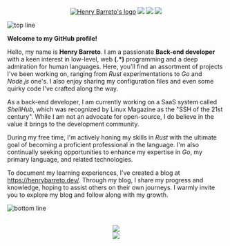 <div align="center">
  <a href="https://henrybarreto.dev/" target="_blank"><img src="https://user-images.githubusercontent.com/23109089/213782979-5a11a9cc-77ef-4334-8d9b-9f5c6587c44f.png" alt="Henry Barreto's logo" /></a>
  <a href="https://twitter.com/henrybarreto_"><img src="https://img.shields.io/badge/Twitter-1DA1F2?style=for-the-badge&logo=twitter&logoColor=white" /></a>
  <a href="https://www.linkedin.com/in/ruan-figueiredo/"><img src="https://img.shields.io/badge/LinkedIn-0077B5?style=for-the-badge&logo=linkedin&logoColor=white" /></a>
  <a href="https://medium.com/@henrybarreto"><img src="https://img.shields.io/badge/Medium-000000?style=for-the-badge&logo=medium&logoColor=white" /></a>
  <br />
</div>

![top line](https://user-images.githubusercontent.com/23109089/213783502-9cf034cf-872c-4238-94d4-a170033234c0.png)

**Welcome to my GitHub profile!**

Hello, my name is **Henry Barreto**. I am a passionate **Back-end developer** with a keen interest in low-level, web __(.*)__ programming and a deep admiration for human languages. Here, you'll find an assortment of projects I've been working on, ranging from _Rust_ experimentations to _Go_ and _Node.js_ one's. I also enjoy sharing my configuration files and even some quirky code I've crafted along the way.

As a back-end developer, I am currently working on a SaaS system called _ShellHub_, which was recognized by Linux Magazine as the "SSH of the 21st century". While I am not an advocate for open-source, I do believe in the value it brings to the development community.

During my free time, I'm actively honing my skills in _Rust_ with the ultimate goal of becoming a proficient professional in the language. I'm also continually seeking opportunities to enhance my expertise in _Go_, my primary language, and related technologies.

To document my learning experiences, I've created a blog at https://henrybarreto.dev/. Through my blog, I share my progress and knowledge, hoping to assist others on their own journeys. I warmly invite you to explore my blog and follow along with my growth.

![bottom line](https://user-images.githubusercontent.com/23109089/213783502-9cf034cf-872c-4238-94d4-a170033234c0.png)

<div align="center">
  <br />
  <img src="https://cr-skills-chart-widget.azurewebsites.net/api/api?username=henrybarreto&branding=false&width=700px&skills=Rust,Go,JavaScript,TypeScript,Java" />
</div>

<div align="center">
  <img src="https://user-images.githubusercontent.com/23109089/213783513-9f3e2a3f-c324-4250-8f37-acc6302127f7.png" />
</div>
